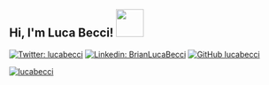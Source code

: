 <h2> Hi, I'm Luca Becci! <img src="https://media.giphy.com/media/3o7btYzX9GycbDy7bW/giphy.gif" width="50"></h2>
</em></p>

[![Twitter: lucabecci](https://img.shields.io/twitter/follow/lucabecci?style=social)](https://twitter.com/lucabecci)
[![Linkedin: BrianLucaBecci](https://img.shields.io/badge/-BrianLucaBecci-blue?style=flat-square&logo=Linkedin&logoColor=white&link=https://www.linkedin.com/in/thaianebraga/)](https://www.linkedin.com/in/luca-becci-b8044b198/)
[![GitHub lucabecci](https://img.shields.io/github/followers/lucabecci?label=follow&style=social)](https://github.com/lucabecci)

<p align="left"> <a href="https://github.com/ryo-ma/github-profile-trophy"><img src="https://github-profile-trophy.vercel.app/?username=lucabecci&theme=nord&name=repository" alt="lucabecci" /></a> </p>


